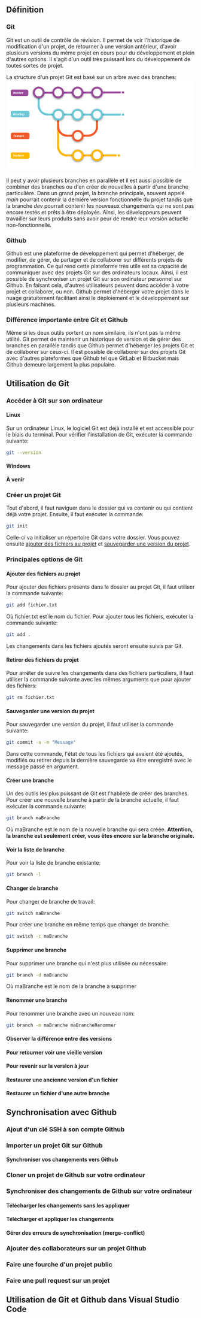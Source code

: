 ## Définition
### Git
Git est un outil de contrôle de révision. Il permet de voir l'historique de modification d'un projet, de retourner à une version antérieur, d'avoir plusieurs versions du même projet en cours pour du développement et plein d'autres options. Il s'agit d'un outil très puissant lors du développement de toutes sortes de projet.

La structure d'un projet Git est basé sur un arbre avec des branches:
![branch](branch.png)

Il peut y avoir plusieurs branches en parallèle et il est aussi possible de combiner des branches ou d'en créer de nouvelles à partir d'une branche particulière. Dans un grand projet, la branche principale, souvent appelé *main* pourrait contenir la dernière version fonctionnelle du projet tandis que la branche *dev* pourrait contenir les nouveaux changements qui ne sont pas encore testés et prêts à être déployés. Ainsi, les développeurs peuvent travailler sur leurs produits sans avoir peur de rendre leur version actuelle non-fonctionnelle.

### Github
Github est une plateforme de développement qui permet d'héberger, de modifier, de gérer, de partager et de collaborer sur différents projets de programmation. Ce qui rend cette plateforme très utile est sa capacité de communiquer avec des projets Git sur des ordinateurs locaux. Ainsi, il est possible de synchroniser un projet Git sur son ordinateur personnel sur Github. En faisant cela, d'autres utilisateurs peuvent donc accéder à votre projet et collaborer, ou non. Github permet d'héberger votre projet dans le nuage gratuitement facilitant ainsi le déploiement et le développement sur plusieurs machines.

### Différence importante entre Git et Github
Même si les deux outils portent un nom similaire, ils n'ont pas la même utilité. Git permet de maintenir un historique de version et de gérer des branches en parallèle tandis que Github permet d'héberger les projets Git et de collaborer sur ceux-ci. Il est possible de collaborer sur des projets Git avec d'autres plateformes que Github tel que GitLab et Bitbucket mais Github demeure largement la plus populaire.

## Utilisation de Git
### Accéder à Git sur son ordinateur
#### Linux
Sur un ordinateur Linux, le logiciel Git est déjà installé et est accessible pour le biais du terminal. Pour vérifier l'installation de Git, exécuter la commande suivante:
```bash
git --version
```
#### Windows
**À venir**
### Créer un projet Git
Tout d'abord, il faut naviguer dans le dossier qui va contenir ou qui contient déjà votre projet. Ensuite, il faut exécuter la commande:
```bash
git init
```

Celle-ci va initialiser un répertoire Git dans votre dossier. Vous pouvez ensuite [ajouter des fichiers au projet](Tutoriel%20Github-Git.md#Ajouter%20des%20fichiers%20au%20projet) et [sauvegarder une version du projet](Tutoriel%20Github-Git.md#Sauvegarder%20une%20version%20du%20projet).
### Principales options de Git
#### Ajouter des fichiers au projet
Pour ajouter des fichiers présents dans le dossier au projet Git, il faut utiliser la commande suivante:
```bash
git add fichier.txt
```
Où fichier.txt est le nom du fichier. Pour ajouter tous les fichiers, exécuter la commande suivante:
```bash
git add .
```

Les changements dans les fichiers ajoutés seront ensuite suivis par Git.
#### Retirer des fichiers du projet
Pour arrêter de suivre les changements dans des fichiers particuliers, il faut utiliser la commande suivante avec les mêmes arguments que pour ajouter des fichiers:
```bash
git rm fichier.txt
```
#### Sauvegarder une version du projet
Pour sauvegarder une version du projet, il faut utiliser la commande suivante:
```bash
git commit -a -m "Message"
```
Dans cette commande, l'état de tous les fichiers qui avaient été ajoutés, modifiés ou retirer depuis la dernière sauvegarde va être enregistré avec le message passé en argument.
#### Créer une branche
Un des outils les plus puissant de Git est l'habileté de créer des branches. Pour créer une nouvelle branche à partir de la branche actuelle, il faut exécuter la commande suivante:
```bash
git branch maBranche
```
Où maBranche est le nom de la nouvelle branche qui sera créée. **Attention, la branche est seulement créer, vous êtes encore sur la branche originale.**
#### Voir la liste de branche
Pour voir la liste de branche existante:
```bash
git branch -l
```
#### Changer de branche
Pour changer de branche de travail:
```bash
git switch maBranche
```
Pour créer une branche en même temps que changer de branche:
```bash
git switch -c maBranche
```
#### Supprimer une branche
Pour supprimer une branche qui n'est plus utilisée ou nécessaire:
```bash
git branch -d maBranche
```
Où maBranche est le nom de la branche à supprimer
#### Renommer une branche
Pour renommer une branche avec un nouveau nom:
```bash
git branch -m maBranche maBrancheRenommer
```
#### Observer la différence entre des versions
#### Pour retourner voir une vieille version
#### Pour revenir sur la version à jour
#### Restaurer une ancienne version d'un fichier
#### Restaurer un fichier d'une autre branche

## Synchronisation avec Github
### Ajout d'un clé SSH à son compte Github
### Importer un projet Git sur Github
#### Synchroniser vos changements vers Github

### Cloner un projet de Github sur votre ordinateur
### Synchroniser des changements de Github sur votre ordinateur
#### Télécharger les changements sans les appliquer
#### Télécharger et appliquer les changements
#### Gérer des erreurs de synchronisation (merge-conflict)
### Ajouter des collaborateurs sur un projet Github
### Faire une fourche d'un projet public
### Faire une pull request sur un projet

## Utilisation de Git et Github dans Visual Studio Code
